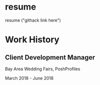# resume
resume ("githack link here")

# Work History
## Client Development Manager
Bay Area Wedding Fairs, PoshProfiles

March 2018 - June 2018



